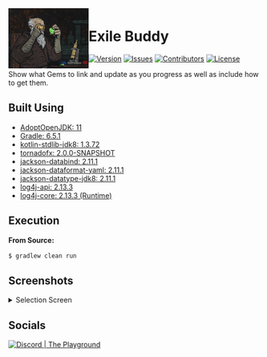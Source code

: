 <img src="https://raw.githubusercontent.com/Macro303/Exile-Buddy/main/logo.png" align="left" width="160" height="120" alt="Exile Buddy Logo"/>

# Exile Buddy
[![Version](https://img.shields.io/github/tag-pre/Macro303/Exile-Buddy.svg?label=version&style=flat-square)](https://github.com/Macro303/Exile-Buddy/releases)
[![Issues](https://img.shields.io/github/issues/Macro303/Exile-Buddy.svg?style=flat-square)](https://github.com/Macro303/Exile-Buddy/issues)
[![Contributors](https://img.shields.io/github/contributors/Macro303/Exile-Buddy.svg?style=flat-square)](https://github.com/Macro303/Exile-Buddy/graphs/contributors)
[![License](https://img.shields.io/github/license/Macro303/Exile-Buddy.svg?style=flat-square)](https://opensource.org/licenses/MIT)

Show what Gems to link and update as you progress as well as include how to get them.

## Built Using
 - [AdoptOpenJDK: 11](https://adoptopenjdk.net/)
 - [Gradle: 6.5.1](https://gradle.org/)
 - [kotlin-stdlib-jdk8: 1.3.72](https://kotlinlang.org/)
 - [tornadofx: 2.0.0-SNAPSHOT](https://github.com/edvin/tornadofx)
 - [jackson-databind: 2.11.1](https://github.com/FasterXML/jackson)
 - [jackson-dataformat-yaml: 2.11.1](https://github.com/FasterXML/jackson-dataformats-text)
 - [jackson-datatype-jdk8: 2.11.1](https://github.com/FasterXML/jackson-modules-java8)
 - [log4j-api: 2.13.3](https://logging.apache.org/log4j/2.x/)
 - [log4j-core: 2.13.3 (Runtime)](https://logging.apache.org/log4j/2.x/)
 
## Execution
**From Source:**
```bash
$ gradlew clean run
```
## Screenshots
<details><summary>Selection Screen</summary><p>
<img src="https://raw.githubusercontent.com/Macro303/Exile-Buddy/JDK11/resources/docs/Screen-1-Light.png" align="left" width="300" height="330" alt="Selection Screen - Light"/>
<img src="https://raw.githubusercontent.com/Macro303/Exile-Buddy/JDK11/resources/docs/Screen-1-Dark.png" align="left" width="300" height="330" alt="Selection Screen - Dark"/>
</p></details>

## Socials
[![Discord | The Playground](https://discord.com/api/v6/guilds/618581423070117932/widget.png?style=banner2)](https://discord.gg/nqGMeGg)
